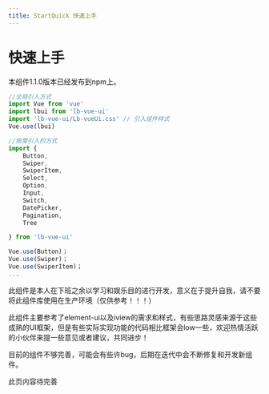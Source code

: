 ```yaml
---
title: StartQuick 快速上手
---
```


# 快速上手

本组件1.1.0版本已经发布到npm上。

~~~js
//全局引入方式
import Vue from 'vue'
import lbui from 'lb-vue-ui'
import 'lb-vue-ui/Lb-vueUi.css' // 引入组件样式
Vue.use(lbui)

//按需引入的方式
import {
    Button,
    Swiper,
    SwiperItem,
    Select,
    Option,
    Input,
    Switch,
    DatePicker,
    Pagination,
    Tree

} from 'lb-vue-ui'

Vue.use(Button)；
Vue.use(Swiper)；
Vue.use(SwiperItem)；
...
~~~


此组件是本人在下班之余以学习和娱乐目的进行开发，意义在于提升自我，请不要将此组件库使用在生产环境（仅供参考！！！）

此组件主要参考了element-ui以及iview的需求和样式，有些思路灵感来源于这些成熟的UI框架，但是有些实际实现功能的代码相比框架会low一些，欢迎热情活跃的小伙伴来提一些意见或者建议，共同进步！

目前的组件不够完善，可能会有些许bug，后期在迭代中会不断修复和开发新组件。

此页内容待完善
